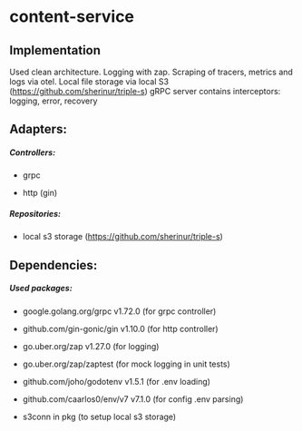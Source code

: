 # content-service

## Implementation

Used clean architecture.
Logging with zap.
Scraping of tracers, metrics and logs via otel.
Local file storage via local S3 (https://github.com/sherinur/triple-s)
gRPC server contains interceptors: logging, error, recovery

## Adapters:

##### Controllers:
- grpc

- http (gin)

##### Repositories:
- local s3 storage (https://github.com/sherinur/triple-s)

## Dependencies:

##### Used packages:
- google.golang.org/grpc v1.72.0 (for grpc controller)

- github.com/gin-gonic/gin v1.10.0 (for http controller)

- go.uber.org/zap v1.27.0 (for logging)

- go.uber.org/zap/zaptest (for mock logging in unit tests)

- github.com/joho/godotenv v1.5.1 (for .env loading)

- github.com/caarlos0/env/v7 v7.1.0 (for config .env parsing)

- s3conn in pkg (to setup local s3 storage)